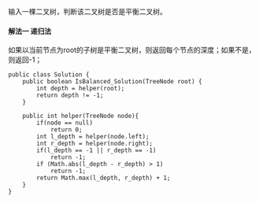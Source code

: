 输入一棵二叉树，判断该二叉树是否是平衡二叉树。

#### 解法一 递归法  
如果以当前节点为root的子树是平衡二叉树，则返回每个节点的深度；如果不是，则返回-1；  

    public class Solution {
        public boolean IsBalanced_Solution(TreeNode root) {
            int depth = helper(root);
            return depth != -1;
        }

        public int helper(TreeNode node){
            if(node == null)
                return 0;
            int l_depth = helper(node.left);
            int r_depth = helper(node.right);
            if(l_depth == -1 || r_depth == -1)
                return -1;
            if (Math.abs(l_depth - r_depth) > 1)
                return -1;
            return Math.max(l_depth, r_depth) + 1;
        }
    }
    
